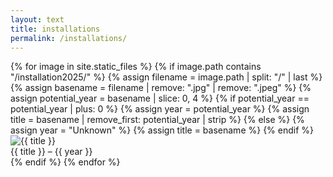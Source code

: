 ```yaml
---
layout: text
title: installations
permalink: /installations/
---
```


<div class="image-container">
  {% for image in site.static_files %}
    {% if image.path contains "/installation2025/" %}
      {% assign filename = image.path | split: "/" | last %}
      {% assign basename = filename | remove: ".jpg" | remove: ".jpeg" %}
      {% assign potential_year = basename | slice: 0, 4 %}
      {% if potential_year == potential_year | plus: 0 %}
        {% assign year = potential_year %}
        {% assign title = basename | remove_first: potential_year | strip %}
      {% else %}
        {% assign year = "Unknown" %}
        {% assign title = basename %}
      {% endif %}
      <div class="image-item">
        <img src="{{ site.baseurl }}{{ image.path }}" alt="{{ title }}">
        <div class="caption">{{ title }} – {{ year }}</div>
      </div>
    {% endif %}
  {% endfor %}
</div>
